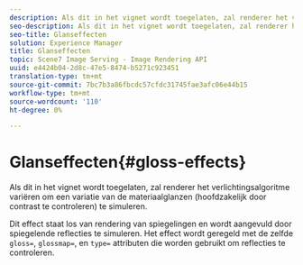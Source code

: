 ```yaml
---
description: Als dit in het vignet wordt toegelaten, zal renderer het verlichtingsalgoritme variëren om een variatie van de materiaalglanzen (hoofdzakelijk door contrast te controleren) te simuleren.
seo-description: Als dit in het vignet wordt toegelaten, zal renderer het verlichtingsalgoritme variëren om een variatie van de materiaalglanzen (hoofdzakelijk door contrast te controleren) te simuleren.
seo-title: Glanseffecten
solution: Experience Manager
title: Glanseffecten
topic: Scene7 Image Serving - Image Rendering API
uuid: e4424b04-2d8c-47e5-8474-b5271c923451
translation-type: tm+mt
source-git-commit: 7bc7b3a86fbcdc57cfdc31745fae3afc06e44b15
workflow-type: tm+mt
source-wordcount: '110'
ht-degree: 0%

---
```



# Glanseffecten{#gloss-effects}

Als dit in het vignet wordt toegelaten, zal renderer het verlichtingsalgoritme variëren om een variatie van de materiaalglanzen (hoofdzakelijk door contrast te controleren) te simuleren.

Dit effect staat los van rendering van spiegelingen en wordt aangevuld door spiegelende reflecties te simuleren. Het effect wordt geregeld met de zelfde `gloss=`, `glossmap=`, en `type=` attributen die worden gebruikt om reflecties te controleren.

